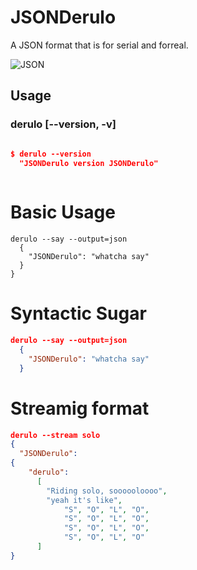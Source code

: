 # JSONDerulo

A JSON format that is for serial and forreal.


![JSON](https://s-media-cache-ak0.pinimg.com/736x/dd/92/bb/dd92bb9d9ee4a066dc3b8ba7cc88b1f3.jpg)

## Usage

### derulo [--version, -v]

```JSON

$ derulo --version
  "JSONDerulo version JSONDerulo" 
  
```

# Basic Usage
```
derulo --say --output=json
  {
    "JSONDerulo": "whatcha say"
  }
}
```


# Syntactic Sugar
```JSON
derulo --say --output=json
  {
    "JSONDerulo": "whatcha say"
  }
```

# Streamig format
```JSON
derulo --stream solo
{
  "JSONDerulo": 
{
    "derulo":
      [
        "Riding solo, soooooloooo",
        "yeah it's like",
            "S", "O", "L", "O",
            "S", "O", "L", "O",
            "S", "O", "L", "O",
            "S", "O", "L", "O"
      ]
}

```

